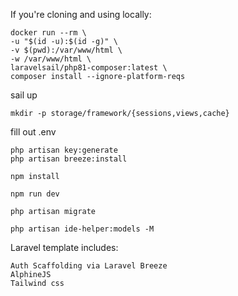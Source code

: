 If you're cloning and using locally:
```
docker run --rm \
-u "$(id -u):$(id -g)" \
-v $(pwd):/var/www/html \
-w /var/www/html \
laravelsail/php81-composer:latest \
composer install --ignore-platform-reqs
```

sail up

```
mkdir -p storage/framework/{sessions,views,cache}
```

fill out .env

```
php artisan key:generate
php artisan breeze:install

npm install

npm run dev

php artisan migrate

php artisan ide-helper:models -M
```

Laravel template includes:
```
Auth Scaffolding via Laravel Breeze
AlphineJS
Tailwind css
```
